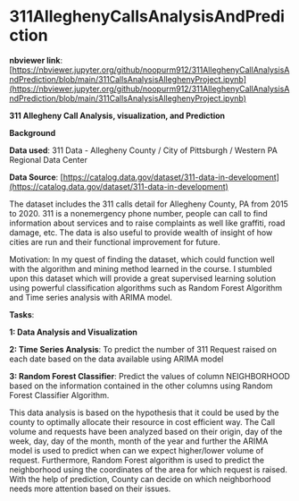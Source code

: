 # 311AlleghenyCallsAnalysisAndPrediction

**nbviewer link**: [https://nbviewer.jupyter.org/github/noopurm912/311AlleghenyCallAnalysisAndPrediction/blob/main/311CallsAnalysisAlleghenyProject.ipynb](https://nbviewer.jupyter.org/github/noopurm912/311AlleghenyCallAnalysisAndPrediction/blob/main/311CallsAnalysisAlleghenyProject.ipynb)

**311 Allegheny Call Analysis, visualization, and Prediction**

**Background**

**Data used**: 311 Data - Allegheny County / City of Pittsburgh / Western PA Regional Data Center

**Data Source**: [https://catalog.data.gov/dataset/311-data-in-development](https://catalog.data.gov/dataset/311-data-in-development)

The dataset includes the 311 calls detail for Allegheny County, PA from 2015 to 2020. 311 is a nonemergency phone number, people can call to find information about services and to raise complaints as
well like graffiti, road damage, etc. The data is also useful to provide wealth of insight of how cities are
run and their functional improvement for future.

Motivation: In my quest of finding the dataset, which could function well with the algorithm and mining
method learned in the course. I stumbled upon this dataset which will provide a great supervised
learning solution using powerful classification algorithms such as Random Forest Algorithm and Time
series analysis with ARIMA model.

**Tasks**:

**1: Data Analysis and Visualization**

**2: Time Series Analysis**: To predict the number of 311 Request raised on each date based on the data
available using ARIMA model

**3: Random Forest Classifier**: Predict the values of column NEIGHBORHOOD based on the information
contained in the other columns using Random Forest Classifier Algorithm.

This data analysis is based on the hypothesis that it could be used by the county to optimally allocate
their resource in cost efficient way. The Call volume and requests have been analyzed based on their
origin, day of the week, day, day of the month, month of the year and further the ARIMA model is used to
predict when can we expect higher/lower volume of request. Furthermore, Random Forest algorithm is
used to predict the neighborhood using the coordinates of the area for which request is raised. With the
help of prediction, County can decide on which neighborhood needs more attention based on their
issues.

